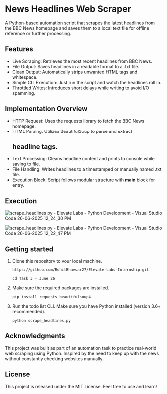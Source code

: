 # News Headlines Web Scraper
A Python-based automation script that scrapes the latest headlines from the BBC News homepage and saves them to a local text file for offline reference or further processing.

## Features
- Live Scraping: Retrieves the most recent headlines from BBC News.
- File Output: Saves headlines in a readable format to a .txt file.
- Clean Output: Automatically strips unwanted HTML tags and whitespace.
- Simple CLI Execution: Just run the script and watch the headlines roll in.
- Throttled Writes: Introduces short delays while writing to avoid I/O spamming.

## Implementation Overview
- HTTP Request: Uses the requests library to fetch the BBC News homepage.
- HTML Parsing: Utilizes BeautifulSoup to parse and extract <h2> headline tags.
- Text Processing: Cleans headline content and prints to console while saving to file.
- File Handling: Writes headlines to a timestamped or manually named .txt file.
- Execution Block: Script follows modular structure with __main__ block for entry.

## Execution
![scrape_headlines py - Elevate Labs - Python Development - Visual Studio Code 26-06-2025 12_24_30 PM](https://github.com/user-attachments/assets/4ae4c859-18ed-4182-bd3c-b9a4468f35f5)

![scrape_headlines py - Elevate Labs - Python Development - Visual Studio Code 26-06-2025 12_22_47 PM](https://github.com/user-attachments/assets/24c911fe-b51a-4c1d-8e4b-d494c0d74fdb)


## Getting started
1. Clone this repository to your local machine.

   ```
   https://github.com/RohitBhavsar27/Elevate-Labs-Internship.git
   ```

   ```
   cd Task 3 - June 26
   ```


3. Make sure the required packages are installed.

   ```
   pip install requests beautifulsoup4
   ```


5. Run the todo list CLI.
   Make sure you have Python installed (version 3.6+ recommended).

   ```
   python scrape_headlines.py
   ```

## Acknowledgments
This project was built as part of an automation task to practice real-world web scraping using Python. Inspired by the need to keep up with the news without constantly checking websites manually.

## License
This project is released under the MIT License. Feel free to use and learn!
